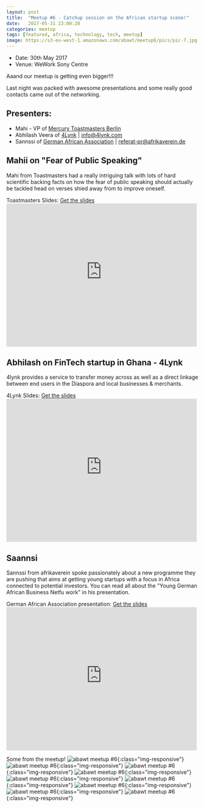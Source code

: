 ```yaml
---
layout: post
title:  "Meetup #6 - Catchup session on the African startup scene!"
date:   2017-05-31 13:00:20
categories: meetup
tags: [featured, africa, technology, tech, meetup]
image: https://s3-eu-west-1.amazonaws.com/abawt/meetup6/pics/pic-7.jpg
---
```

- Date: 30th May 2017
- Venue: WeWork Sony Centre

Aaand our meetup is getting even bigger!!!

Last night was packed with awesome presentations and some really good contacts came out of the networking.

## Presenters:

* Mahi - VP of [Mercury Toastmasters Berlin](http://www.mercury-toastmasters-berlin.de/)
* Abhilash Veera of [4Lynk](http://4lynk.com/) | [info@4lynk.com](mailto:info@4lynk.com)
* Sannssi of [German African Association](http://www.afrikaverein.de/en/) | [referat-pr@afrikaverein.de](mailto:referat-pr@afrikaverein.de)

## Mahii on "Fear of Public Speaking"
Mahi from Toastmasters had a really intriguing talk with lots of hard scientific backing facts on how the fear of public speaking should actually be tackled head on verses shied away from to improve oneself.

Toastmasters Slides:
<a href="https://s3-eu-west-1.amazonaws.com/abawt/meetup6/material/Toastmaster-pitch.pdf" download>Get the slides</a>
<embed src="https://s3-eu-west-1.amazonaws.com/abawt/meetup6/material/Toastmaster-pitch.pdf" width="500" height="375" type='application/pdf'>

## Abhilash on FinTech startup in Ghana - 4Lynk
4lynk provides a service to transfer money across as well as a direct linkage between end users in the Diaspora and local businesses & merchants.

4Lynk Slides:
<a href="https://s3-eu-west-1.amazonaws.com/abawt/meetup6/material/4LYNK-Pitch.pdf" download>Get the slides</a>
<embed src="https://s3-eu-west-1.amazonaws.com/abawt/meetup6/material/4LYNK-Pitch.pdf" width="500" height="375" type='application/pdf'>

## Saannsi
Sannssi from afrikaverein spoke passionately about a new programme they are pushing that aims at getting young startups with a focus in Africa connected to potential investors. You can read all about the "Young German African Business Netfu  work" in his presentation.

German African Association presentation:
<a href="https://s3-eu-west-1.amazonaws.com/abawt/meetup6/material/German-African-association.pdf" download>Get the slides</a>
<embed src="https://s3-eu-west-1.amazonaws.com/abawt/meetup6/material/German-African-association.pdf" width="500" height="375" type='application/pdf'>

Some from the meetup!
![abawt meetup #6](https://s3-eu-west-1.amazonaws.com/abawt/meetup6/pics/pic-1.jpg){:class="img-responsive"}
![abawt meetup #6](https://s3-eu-west-1.amazonaws.com/abawt/meetup6/pics/pic-2.jpg){:class="img-responsive"}
![abawt meetup #6](https://s3-eu-west-1.amazonaws.com/abawt/meetup6/pics/pic-3.jpg){:class="img-responsive"}
![abawt meetup #6](https://s3-eu-west-1.amazonaws.com/abawt/meetup6/pics/pic-4.jpg){:class="img-responsive"}
![abawt meetup #6](https://s3-eu-west-1.amazonaws.com/abawt/meetup6/pics/pic-5.jpg){:class="img-responsive"}
![abawt meetup #6](https://s3-eu-west-1.amazonaws.com/abawt/meetup6/pics/pic-6.jpg){:class="img-responsive"}
![abawt meetup #6](https://s3-eu-west-1.amazonaws.com/abawt/meetup6/pics/pic-8.jpg){:class="img-responsive"}
![abawt meetup #6](https://s3-eu-west-1.amazonaws.com/abawt/meetup6/pics/pic-9.jpg){:class="img-responsive"}
![abawt meetup #6](https://s3-eu-west-1.amazonaws.com/abawt/meetup6/pics/pic-10.jpg){:class="img-responsive"}
